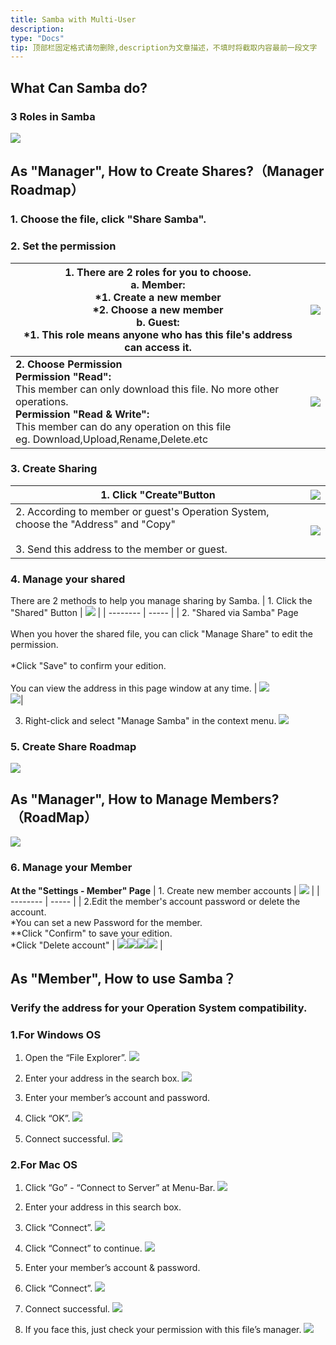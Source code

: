 ```yaml
---
title: Samba with Multi-User
description: 
type: "Docs"
tip: 顶部栏固定格式请勿删除,description为文章描述，不填时将截取内容最前一段文字
---
```

## What Can Samba do?
### 3 Roles in Samba
![](https://manage.icewhale.io/api/static/docs/1728632674915_image.png)
## As "Manager", How to Create Shares?（Manager Roadmap）
### 1. Choose the file, click "Share Samba". 
### 2. Set the permission
| **1. There are 2 roles for you to choose.** <br> **a. Member:** <br> *1. Create a new member<br>*2. Choose a new member<br> **b. Guest:** <br>*1. This role means anyone who has this file's address can access it. | ![](https://manage.icewhale.io/api/static/docs/1728635259975_image.png) |
| -------- | ----- |
| **2. Choose Permission**<br> **Permission "Read":** <br>This member can only download this file. No more other operations.<br> **Permission "Read & Write":** <br>This member can do any operation on this file<br>eg. Download,Upload,Rename,Delete.etc| ![](https://manage.icewhale.io/api/static/docs/1728636948904_image.png) |

### 3. Create Sharing
| 1. Click "Create"Button | ![](https://manage.icewhale.io/api/static/docs/1728638375493_image.png) |
| -------- | ----- |
| 2. According to member or guest's Operation System, choose the "Address" and "Copy"<br><br>3. Send this address to the member or guest. | ![](https://manage.icewhale.io/api/static/docs/1728638496968_image.png) |

### 4. Manage your shared
There are 2 methods to help you manage sharing by Samba.
| 1. Click the "Shared" Button | ![](https://manage.icewhale.io/api/static/docs/1728638620287_image.png) |
| -------- | ----- |
| 2. "Shared via Samba" Page<br><br>When you hover the shared file, you can click "Manage Share" to edit the permission.<br><br>*Click "Save" to confirm your edition.<br><br>You can view the address in this page window at any time. | ![](https://manage.icewhale.io/api/static/docs/1728638763045_image.png)<br>![](https://manage.icewhale.io/api/static/docs/1728638801741_image.png)|

3. Right-click and select "Manage Samba" in the context menu.
![](https://manage.icewhale.io/api/static/docs/1728638926994_image.png)
### 5. Create Share Roadmap
![](https://manage.icewhale.io/api/static/docs/1728639005880_image.png)
## As "Manager", How to Manage Members?（RoadMap）
![](https://manage.icewhale.io/api/static/docs/1728639061073_image.png)
### 6. Manage your Member
**At the "Settings - Member" Page**
| 1. Create new member accounts | ![](https://manage.icewhale.io/api/static/docs/1728639235564_image.png) |
| -------- | ----- |
| 2.Edit the member's account password or delete the account.<br>*You can set a new Password for the member.<br>**Click "Confirm" to save your edition.<br>*Click "Delete account" | ![](https://manage.icewhale.io/api/static/docs/1728639475546_image.png)![](https://manage.icewhale.io/api/static/docs/1728639486206_image.png)![](https://manage.icewhale.io/api/static/docs/1728639504689_image.png)![](https://manage.icewhale.io/api/static/docs/1728639516436_image.png) |
## As "Member",  How to use Samba？
### Verify the address for your Operation System compatibility.
### 1.For Windows OS
1. Open the “File Explorer”.
![](https://manage.icewhale.io/api/static/docs/1728370332527_4.1.png)

2. Enter your address in the search box.
![](https://manage.icewhale.io/api/static/docs/1728370346032_4.2.png)

3. Enter your member’s account and password.
4. Click “OK”.
![](https://manage.icewhale.io/api/static/docs/1728370367682_4.3.png)

5. Connect successful.
![](https://manage.icewhale.io/api/static/docs/1728370378592_4.4.png)

### 2.For Mac OS
1. Click “Go” - “Connect to Server” at Menu-Bar.
![](https://manage.icewhale.io/api/static/docs/1728370418677_4.5.png)

2. Enter your address in this search box.
3. Click “Connect”.
![](https://manage.icewhale.io/api/static/docs/1728370424977_4.6.png)

4. Click “Connect” to continue.
![](https://manage.icewhale.io/api/static/docs/1728370429529_4.8.png)

5. Enter your member’s account & password.
6. Click “Connect”.
![](https://manage.icewhale.io/api/static/docs/1728370435735_4.9.png)

7. Connect successful.
![](https://manage.icewhale.io/api/static/docs/1728370440897_4.10.png)

8. If you face this, just check your permission with this file’s manager.
![](https://manage.icewhale.io/api/static/docs/1728370447288_4.11.png)
